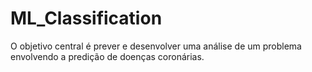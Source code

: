 # ML_Classification
O objetivo central é prever e desenvolver  uma análise de um problema envolvendo a predição de doenças coronárias.
